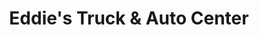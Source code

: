 ---
title: "Eddie's Truck & Auto Center"
url: /hines/eddies-truck-und-auto-center/
shop: Lebensmittel
---